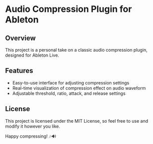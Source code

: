 # Audio Compression Plugin for Ableton

## Overview
This project is a personal take on a classic audio compression plugin, designed for Ableton Live.

## Features
- Easy-to-use interface for adjusting compression settings
- Real-time visualization of compression effect on audio waveform
- Adjustable threshold, ratio, attack, and release settings

## License
This project is licensed under the MIT License, so feel free to use and modify it however you like.

Happy compressing! 🎶🔊
